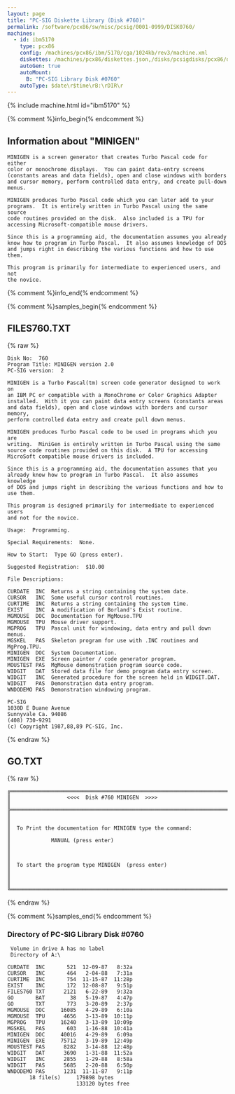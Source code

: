 ```yaml
---
layout: page
title: "PC-SIG Diskette Library (Disk #760)"
permalink: /software/pcx86/sw/misc/pcsig/0001-0999/DISK0760/
machines:
  - id: ibm5170
    type: pcx86
    config: /machines/pcx86/ibm/5170/cga/1024kb/rev3/machine.xml
    diskettes: /machines/pcx86/diskettes.json,/disks/pcsigdisks/pcx86/diskettes.json
    autoGen: true
    autoMount:
      B: "PC-SIG Library Disk #0760"
    autoType: $date\r$time\rB:\rDIR\r
---
```


{% include machine.html id="ibm5170" %}

{% comment %}info_begin{% endcomment %}

## Information about "MINIGEN"

    MINIGEN is a screen generator that creates Turbo Pascal code for either
    color or monochrome displays.  You can paint data-entry screens
    (constants areas and data fields), open and close windows with borders
    and cursor memory, perform controlled data entry, and create pull-down
    menus.
    
    MINIGEN produces Turbo Pascal code which you can later add to your
    programs.  It is entirely written in Turbo Pascal using the same source
    code routines provided on the disk.  Also included is a TPU for
    accessing Microsoft-compatible mouse drivers.
    
    Since this is a programming aid, the documentation assumes you already
    know how to program in Turbo Pascal.  It also assumes knowledge of DOS
    and jumps right in describing the various functions and how to use them.
    
    This program is primarily for intermediate to experienced users, and not
    the novice.
{% comment %}info_end{% endcomment %}

{% comment %}samples_begin{% endcomment %}

## FILES760.TXT

{% raw %}
```
Disk No:  760
Program Title: MINIGEN version 2.0
PC-SIG version:  2

MINIGEN is a Turbo Pascal(tm) screen code generator designed to work on
an IBM PC or compatible with a MonoChrome or Color Graphics Adapter
installed.  With it you can paint data entry screens (constants areas
and data fields), open and close windows with borders and cursor memory,
perform controlled data entry and create pull down menus.

MINIGEN produces Turbo Pascal code to be used in programs which you are
writing.  MiniGen is entirely written in Turbo Pascal using the same
source code routines provided on this disk.  A TPU for accessing
MicroSoft compatible mouse drivers is included.

Since this is a programming aid, the documentation assumes that you
already know how to program in Turbo Pascal.  It also assumes knowledge
of DOS and jumps right in describing the various functions and how to
use them.

This program is designed primarily for intermediate to experienced users
and not for the novice.

Usage:  Programming.

Special Requirements:  None.

How to Start:  Type GO (press enter).

Suggested Registration:  $10.00

File Descriptions:

CURDATE  INC  Returns a string containing the system date.
CURSOR   INC  Some useful cursor control routines.
CURTIME  INC  Returns a string containing the system time.
EXIST    INC  A modification of Borland's Exist routine.
MGMOUSE  DOC  Documentation for MgMouse.TPU
MGMOUSE  TPU  Mouse driver support.
MGPROG   TPU  Pascal unit for windowing, data entry and pull down menus.
MGSKEL   PAS  Skeleton program for use with .INC routines and MgProg.TPU.
MINIGEN  DOC  System Documentation.
MINIGEN  EXE  Screen painter / code generator program.
MOUSTEST PAS  MgMouse demonstration program source code.
WIDGIT   DAT  Stored data file for demo program data entry screen.
WIDGIT   INC  Generated procedure for the screen held in WIDGIT.DAT.
WIDGIT   PAS  Demonstration data entry program.
WNDODEMO PAS  Demonstration windowing program.

PC-SIG
1030D E Duane Avenue
Sunnyvale Ca. 94086
(408) 730-9291
(c) Copyright 1987,88,89 PC-SIG, Inc.

```
{% endraw %}

## GO.TXT

{% raw %}
```
╔═════════════════════════════════════════════════════════════════════════╗
║                  <<<<  Disk #760 MINIGEN  >>>>                          ║
╠═════════════════════════════════════════════════════════════════════════╣
║                                                                         ║
║  To Print the documentation for MINIGEN type the command:               ║
║             MANUAL (press enter)                                        ║
║                                                                         ║
║  To start the program type MINIGEN  (press enter)                       ║
║                                                                         ║
╚═════════════════════════════════════════════════════════════════════════╝

```
{% endraw %}

{% comment %}samples_end{% endcomment %}

### Directory of PC-SIG Library Disk #0760

     Volume in drive A has no label
     Directory of A:\

    CURDATE  INC       521  12-09-87   8:32a
    CURSOR   INC       464   2-04-88   7:31a
    CURTIME  INC       754  11-15-87  11:28p
    EXIST    INC       172  12-08-87   9:51p
    FILES760 TXT      2121   6-22-89   9:32a
    GO       BAT        38   5-19-87   4:47p
    GO       TXT       773   3-20-89   2:37p
    MGMOUSE  DOC     16085   4-29-89   6:10a
    MGMOUSE  TPU      4656   3-13-89  10:11p
    MGPROG   TPU     16240   3-13-89  10:09p
    MGSKEL   PAS       603   1-16-88  10:41a
    MINIGEN  DOC     40016   4-29-89   6:09a
    MINIGEN  EXE     75712   3-19-89  12:49p
    MOUSTEST PAS      8282   3-14-88  12:48p
    WIDGIT   DAT      3690   1-31-88  11:52a
    WIDGIT   INC      2855   1-29-88   8:58a
    WIDGIT   PAS      5685   2-20-88   6:50p
    WNDODEMO PAS      1231  11-11-87   9:11p
           18 file(s)     179898 bytes
                          133120 bytes free
